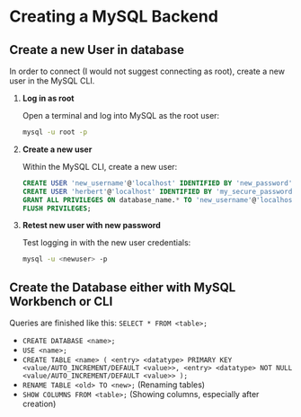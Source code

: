# Creating a MySQL Backend

## Create a new User in database

In order to connect (I would not suggest connecting as root), create a new user in the MySQL CLI.

1. **Log in as root**

   Open a terminal and log into MySQL as the root user:

   ```bash
   mysql -u root -p
   ```

2. **Create a new user**

   Within the MySQL CLI, create a new user:

   ```sql
   CREATE USER 'new_username'@'localhost' IDENTIFIED BY 'new_password';
   CREATE USER 'herbert'@'localhost' IDENTIFIED BY 'my_secure_password';
   GRANT ALL PRIVILEGES ON database_name.* TO 'new_username'@'localhost';
   FLUSH PRIVILEGES;
   ```

3. **Retest new user with new password**

   Test logging in with the new user credentials:

   ```bash
   mysql -u <newuser> -p
   ```

## Create the Database either with MySQL Workbench or CLI

Queries are finished like this: `SELECT * FROM <table>;`

- `CREATE DATABASE <name>;`
- `USE <name>;`
- `CREATE TABLE <name> (
  <entry> <datatype> PRIMARY KEY <value/AUTO_INCREMENT/DEFAULT <value>>,
  <entry> <datatype> NOT NULL <value/AUTO_INCREMENT/DEFAULT <value>>
);`
- `RENAME TABLE <old> TO <new>;` (Renaming tables)
- `SHOW COLUMNS FROM <table>;` (Showing columns, especially after creation)
